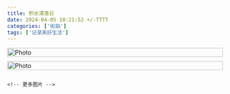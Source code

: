 ```yaml
---
title: 积水潭落日
date: 2024-04-05 10:21:52 +/-TTTT
categories: ['街拍']
tags: ['记录美好生活']
---
```


<head>
    <meta charset="UTF-8">
    <meta name="viewport" content="width=device-width, initial-scale=1.0">
    <style>
        .gallery {
            column-count: 1; /* 设置列数 */
            column-gap: 10px; /* 设置列之间的间隙 */
        }
        .gallery img {
            width: 100%;
            break-inside: avoid; /* 避免图片跨列显示 */
            margin-bottom: 10px; /* 设置图片之间的间隙 */
        }
    </style>
</head>
<body>

<div class="gallery">
    <img src="https://onedrive.live.com/embed?resid=477C91427BD93A4E%21320906&authkey=%21AKg7iyWq5SkFwm0&width=1024" alt="Photo">
    <img src="https://onedrive.live.com/embed?resid=477C91427BD93A4E%21320903&authkey=%21ADf4ypvi8JwAhak&width=1024" alt="Photo">

    <!-- 更多图片 -->
</div>

</body>
